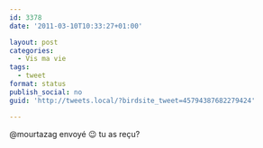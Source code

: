 ```yaml
---
id: 3378
date: '2011-03-10T10:33:27+01:00'

layout: post
categories:
  - Vis ma vie
tags:
  - tweet
format: status
publish_social: no
guid: 'http://tweets.local/?birdsite_tweet=45794387682279424'

---
```


@mourtazag envoyé 😉 tu as reçu?